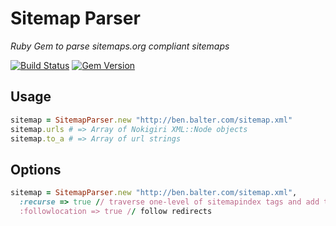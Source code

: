 # Sitemap Parser

*Ruby Gem to parse sitemaps.org compliant sitemaps*

[![Build Status](https://travis-ci.org/benbalter/sitemap-parser.svg?branch=master)](https://travis-ci.org/benbalter/sitemap-parser) [![Gem Version](https://badge.fury.io/rb/sitemap-parser.svg)](http://badge.fury.io/rb/sitemap-parser)

## Usage

```ruby
sitemap = SitemapParser.new "http://ben.balter.com/sitemap.xml"
sitemap.urls # => Array of Nokigiri XML::Node objects
sitemap.to_a # => Array of url strings
```

## Options

```ruby
sitemap = SitemapParser.new "http://ben.balter.com/sitemap.xml", 
  :recurse => true // traverse one-level of sitemapindex tags and add their URLs to the output
  :followlocation => true // follow redirects
```
